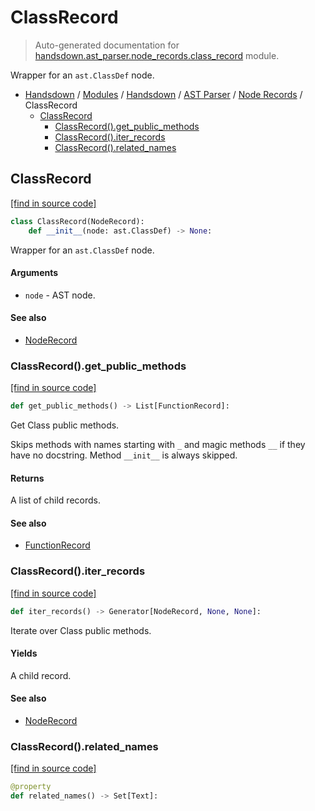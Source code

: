 # ClassRecord

> Auto-generated documentation for [handsdown.ast_parser.node_records.class_record](https://github.com/vemel/handsdown/blob/master/handsdown/ast_parser/node_records/class_record.py) module.

Wrapper for an `ast.ClassDef` node.

- [Handsdown](../../../README.md#-handsdown---python-documentation-generator) / [Modules](../../../MODULES.md#modules) / [Handsdown](../../index.md#handsdown) / [AST Parser](../index.md#ast-parser) / [Node Records](index.md#node-records) / ClassRecord
    - [ClassRecord](#classrecord)
        - [ClassRecord().get_public_methods](#classrecordget_public_methods)
        - [ClassRecord().iter_records](#classrecorditer_records)
        - [ClassRecord().related_names](#classrecordrelated_names)

## ClassRecord

[[find in source code]](https://github.com/vemel/handsdown/blob/master/handsdown/ast_parser/node_records/class_record.py#L17)

```python
class ClassRecord(NodeRecord):
    def __init__(node: ast.ClassDef) -> None:
```

Wrapper for an `ast.ClassDef` node.

#### Arguments

- `node` - AST node.

#### See also

- [NodeRecord](node_record.md#noderecord)

### ClassRecord().get_public_methods

[[find in source code]](https://github.com/vemel/handsdown/blob/master/handsdown/ast_parser/node_records/class_record.py#L65)

```python
def get_public_methods() -> List[FunctionRecord]:
```

Get Class public methods.

Skips methods with names starting with `_` and magic methods  `__` if
they have no docstring. Method `__init__` is always skipped.

#### Returns

A list of child records.

#### See also

- [FunctionRecord](function_record.md#functionrecord)

### ClassRecord().iter_records

[[find in source code]](https://github.com/vemel/handsdown/blob/master/handsdown/ast_parser/node_records/class_record.py#L54)

```python
def iter_records() -> Generator[NodeRecord, None, None]:
```

Iterate over Class public methods.

#### Yields

A child record.

#### See also

- [NodeRecord](node_record.md#noderecord)

### ClassRecord().related_names

[[find in source code]](https://github.com/vemel/handsdown/blob/master/handsdown/ast_parser/node_records/class_record.py#L39)

```python
@property
def related_names() -> Set[Text]:
```
